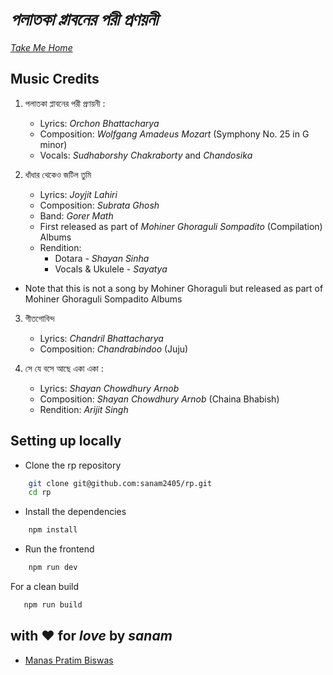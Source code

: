 # _পলাতকা প্লাবনের পরী প্রণয়নী_

_[Take Me Home](https://rimjhim.sanam.live/)_

## Music Credits

1. পলাতকা প্লাবনের পরী প্রণয়নী :

   - Lyrics: _Orchon Bhattacharya_
   - Composition: _Wolfgang Amadeus Mozart_ (Symphony No. 25 in G minor)
   - Vocals: _Sudhaborshy Chakraborty_ and _Chandosika_

2. ধাঁধার থেকেও জটিল তুমি

    - Lyrics: _Joyjit Lahiri_
    - Composition: _Subrata Ghosh_
    - Band: _Gorer Math_
    - First released as part of _Mohiner Ghoraguli Sompadito_ (Compilation) Albums
    - Rendition: 
        - Dotara - _Shayan Sinha_
        - Vocals & Ukulele - _Sayatya_

- Note that this is not a song by Mohiner Ghoraguli but released as part of Mohiner Ghoraguli Sompadito Albums

3. গীতগোবিন্দ

    - Lyrics: _Chandril Bhattacharya_
    - Composition: _Chandrabindoo_ (Juju)

4. সে যে বসে আছে একা একা :

   - Lyrics: _Shayan Chowdhury Arnob_
   - Composition: _Shayan Chowdhury Arnob_ (Chaina Bhabish)
   - Rendition: _Arijit Singh_


## Setting up locally

- Clone the rp repository

```bash
    git clone git@github.com:sanam2405/rp.git
    cd rp
```

- Install the dependencies

```bash
    npm install
```

- Run the frontend

```bash
    npm run dev
```

For a clean build

```bash
   npm run build
```

## with ♥️ for _love_ by _sanam_

- [Manas Pratim Biswas](https://www.linkedin.com/in/manas-pratim-biswas)
